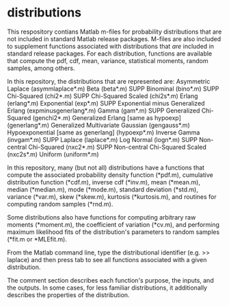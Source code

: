 # distributions

This respository contians Matlab m-files for probability distributions that are not included in standard Matlab release packages. M-files are also included to supplement functions associated with distributions that *are* included in standard release packages. For each distribution, functions are available that compute the pdf, cdf, mean, variance, statistical moments, random samples, among others. 

In this repository, the distributions that are represented are: 
Asymmetric Laplace                   (asymmlaplace*.m)
Beta                                 (beta*.m)        SUPP
Binominal                            (bino*.m)        SUPP
Chi-Squared                          (chi2*.m)        SUPP
Chi-Squared Scaled                   (chi2s*.m)
Erlang                               (erlang*.m)
Exponential                          (exp*.m)         SUPP
Exponential minus Generalized Erlang (expminusgenerlang*.m) 
Gamma                                (gam*.m)         SUPP
Generalized Chi-Squared              (genchi2*.m)
Generalized Erlang [same as hypoexp] (generlang*.m) 
Generalized Multivariate Gaussian    (gengauss*.m)
Hypoexponential  [same as generlang] (hypoexp*.m)
Inverse Gamma                        (invgam*.m)      SUPP
Laplace                              (laplace*.m)
Log Normal                           (logn*.m)        SUPP
Non-central Chi-Squared              (nxc2*.m)        SUPP
Non-central Chi-Squared Scaled       (nxc2s*.m)
Uniform                              (uniform*.m)

In this repository, many (but not all) distributions have a functions that compute the associated probability density function (*pdf.m), cumulative distribution function (*cdf.m), inverse cdf (*inv.m), mean (*mean.m), median (*median.m), mode (*mode.m), standard deviation (*std.m), variance (*var.m), skew (*skew.m), kurtosis (*kurtosis.m), and routines for computing random samples (*rnd.m). 

Some distributions also have functions for computing arbitrary raw moments (*moment.m), the coefficient of variation (*cv.m), and performing maximum likelihood fits of the distribution's parameters to random samples (*fit.m or *MLEfit.m).

From the Matlab command line, type the distributional identifier (e.g. >> laplace) and then press tab to see all functions associated with a given distribution. 

The comment section describes each function's purpose, the inputs, and the outputs. In some cases, for less familiar distributions, it additionally describes the properties of the distribution. 

